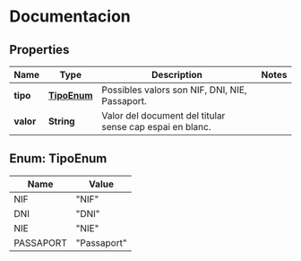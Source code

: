 # Documentacion

## Properties
Name | Type | Description | Notes
------------ | ------------- | ------------- | -------------
**tipo** | [**TipoEnum**](#TipoEnum) | Possibles valors son NIF, DNI, NIE, Passaport. | 
**valor** | **String** | Valor del document del titular sense cap espai en blanc. | 

<a name="TipoEnum"></a>
## Enum: TipoEnum
Name | Value
---- | -----
NIF | &quot;NIF&quot;
DNI | &quot;DNI&quot;
NIE | &quot;NIE&quot;
PASSAPORT | &quot;Passaport&quot;

